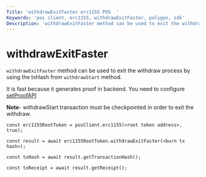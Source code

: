 ```yaml
---
Title: 'withdrawExitFaster erc1155 POS  '
Keywords: 'pos client, erc1155, withdrawExitFaster, polygon, sdk'
Description: 'withdrawExitFaster method can be used to exit the withdraw process by using the txHash from withdrawStart method.'
---
```


# withdrawExitFaster

`withdrawExitFaster` method can be used to exit the withdraw process by using the txHash from `withdrawStart` method.

<div class="highlight mb-20px mt-20px">
It is fast because it generates proof in backend. You need to configure <a href="docs/set-proof-api">setProofAPI</a>
</div>

**Note**- withdrawStart transaction must be checkpointed in order to exit the withdraw.

```
const erc1155RootToken = posClient.erc1155(<root token address>, true);

const result = await erc1155RootToken.withdrawExitFaster(<burn tx hash>);

const txHash = await result.getTransactionHash();

const txReceipt = await result.getReceipt();

```
